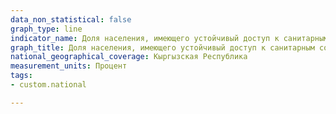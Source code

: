 ```yaml
---
data_non_statistical: false
graph_type: line
indicator_name: Доля населения, имеющего устойчивый доступ к санитарным сооружениям
graph_title: Доля населения, имеющего устойчивый доступ к санитарным сооружениям
national_geographical_coverage: Кыргызская Республика
measurement_units: Процент
tags:
- custom.national

---
```

